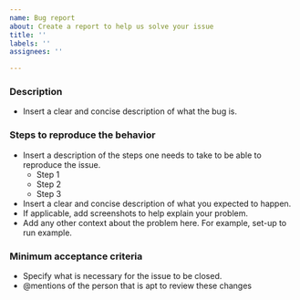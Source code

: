 ```yaml
---
name: Bug report
about: Create a report to help us solve your issue
title: ''
labels: ''
assignees: ''

---
```


### Description
- Insert a clear and concise description of what the bug is.

### Steps to reproduce the behavior
- Insert a description of the steps one needs to take to be able to reproduce the issue.
  - Step 1
  - Step 2
  - Step 3
- Insert a clear and concise description of what you expected to happen.
- If applicable, add screenshots to help explain your problem.
- Add any other context about the problem here. For example, set-up to run example.

### Minimum acceptance criteria
- Specify what is necessary for the issue to be closed.
- @mentions of the person that is apt to review these changes
